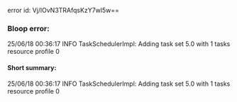 error id: Vj/lOvN3TRAfqsKzY7wl5w==
### Bloop error:

25/06/18 00:36:17 INFO TaskSchedulerImpl: Adding task set 5.0 with 1 tasks resource profile 0
#### Short summary: 

25/06/18 00:36:17 INFO TaskSchedulerImpl: Adding task set 5.0 with 1 tasks resource profile 0